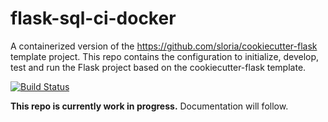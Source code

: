 # flask-sql-ci-docker

A containerized version of the https://github.com/sloria/cookiecutter-flask template project.
This repo contains the configuration to initialize, develop,
test and run the Flask project based on the cookiecutter-flask
template.

[![Build Status](https://travis-ci.com/vungdv/flask-sql-ci-docker.svg?branch=master)](https://travis-ci.com/vungdv/flask-sql-ci-docker)

**This repo is currently work in progress.** Documentation will follow.
